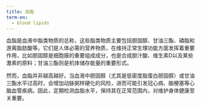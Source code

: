 ```yaml
---
title: 血脂
term-en:
  - blood lipids
---
```

血脂是血液中脂类物质的总称，这些脂类物质主要包括胆固醇、甘油三酯、磷脂和游离脂肪酸等。它们是人体必需的营养物质，在维持正常生理功能方面发挥着重要作用，比如胆固醇是细胞膜的重要组成成分，也是合成胆汁酸、维生素D以及某些激素的原料；甘油三酯则是机体储存能量的重要形式。

然而，血脂并非越高越好。当血液中胆固醇（尤其是低密度脂蛋白胆固醇）或甘油三酯水平过高时，会增加动脉粥样硬化的风险，进而可能引发冠心病、脑梗塞等心脑血管疾病。因此，定期检测血脂水平，保持其在正常范围内，对维护身体健康至关重要。
